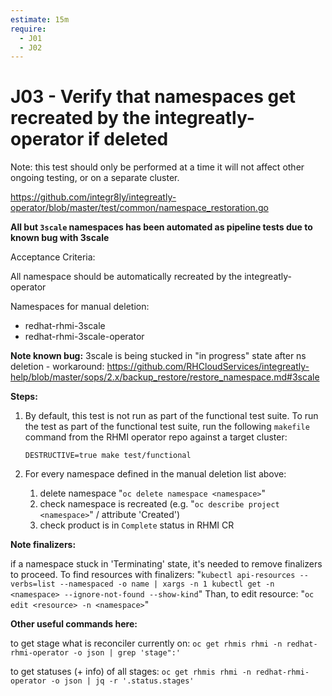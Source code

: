 ```yaml
---
estimate: 15m
require:
  - J01
  - J02
---
```


# J03 - Verify that namespaces get recreated by the integreatly-operator if deleted

Note: this test should only be performed at a time it will not affect other ongoing testing, or on a separate cluster.

https://github.com/integr8ly/integreatly-operator/blob/master/test/common/namespace_restoration.go

**All but `3scale` namespaces has been automated as pipeline tests due to known bug with 3scale**

Acceptance Criteria:

All namespace should be automatically recreated by the integreatly-operator

Namespaces for manual deletion:

- redhat-rhmi-3scale
- redhat-rhmi-3scale-operator

**Note known bug:** 3scale is being stucked in "in progress" state after ns deletion - workaround: https://github.com/RHCloudServices/integreatly-help/blob/master/sops/2.x/backup_restore/restore_namespace.md#3scale

**Steps:**

1. By default, this test is not run as part of the functional test suite. To run the test as part of the functional test suite, run the following `makefile` command from the RHMI operator repo against a target cluster:

   ```
   DESTRUCTIVE=true make test/functional
   ```

2. For every namespace defined in the manual deletion list above:
   1. delete namespace "`oc delete namespace <namespace>`"
   2. check namespace is recreated (e.g. "`oc describe project <namespace>`" / attribute 'Created')
   3. check product is in `Complete` status in RHMI CR

**Note finalizers:**

if a namespace stuck in 'Terminating' state, it's needed to remove finalizers to proceed. To find resources with finalizers: "`kubectl api-resources --verbs=list --namespaced -o name | xargs -n 1 kubectl get -n <namespace> --ignore-not-found --show-kind`" Than, to edit resource: "`oc edit <resource> -n <namespace>`"

**Other useful commands here:**

to get stage what is reconciler currently on: `oc get rhmis rhmi -n redhat-rhmi-operator -o json | grep 'stage":'`

to get statuses (+ info) of all stages: `oc get rhmis rhmi -n redhat-rhmi-operator -o json | jq -r '.status.stages'`
